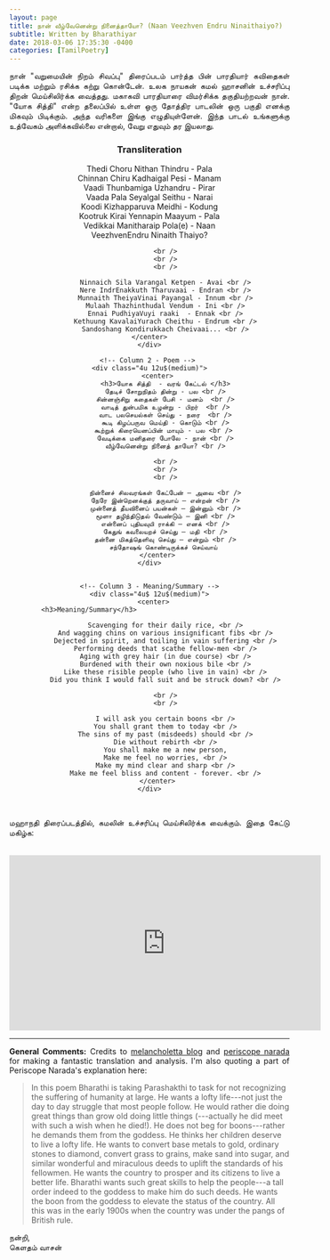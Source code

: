 ```yaml
---
layout: page
title: நான் வீழ்வேனென்று நினைத்தாயோ? (Naan Veezhven Endru Ninaithaiyo?)
subtitle: Written by Bharathiyar
date: 2018-03-06 17:35:30 -0400
categories: [TamilPoetry]
---
```


<p align="justify"> நான் "வறுமையின் நிறம் சிவப்பு" திரைப்படம் பார்த்த பின் பாரதியார் கவிதைகள் படிக்க மற்றும் ரசிக்க கற்று கொன்டேன். உலக நாயகன் கமல் ஹாசனின் உச்சரிப்பு திறன் மெய்சிலிர்க்க வைத்தது. மகாகவி பாரதியாரை விமர்சிக்க தகுதியற்றவன் நான். "யோக சித்தி" என்ற தலைப்பில் உள்ள ஒரு தோத்திர பாடலின் ஒரு பகுதி எனக்கு மிகவும் பிடிக்கும். அந்த வரிகளை இங்கு எழுதியுள்ளேன். இந்த பாடல் உங்களுக்கு உத்வேகம் அளிக்கவில்லை என்றால், வேறு எதுவும் தர இயலாது. </p>

<div class="row">
    <!-- Column 1 - Transliteration -->
    <div class="4u 12u$(medium)">
        <center>  
            <h3>Transliteration</h3>                                                                              
            Thedi Choru Nithan Thindru - Pala  <br />
            Chinnan Chiru Kadhaigal Pesi - Manam <br />
            Vaadi Thunbamiga Uzhandru - Pirar <br />
            Vaada Pala Seyalgal Seithu - Narai <br />
            Koodi Kizhapparuva Meidhi - Kodung <br />
            Kootruk Kirai Yennapin Maayum - Pala <br />
            Vedikkai Manitharaip Pola(e) - Naan <br />
            VeezhvenEndru Ninaith Thaiyo? <br />

            <br />
            <br />
            <br />

            Ninnaich Sila Varangal Ketpen - Avai <br />
            Nere IndrEnakkuth Tharuvaai - Endran <br />
            Munnaith TheiyaVinai Payangal - Innum <br />
            Mulaah Thazhinthudal Vendum - Ini <br />
            Ennai PudhiyaVuyi raaki  - Ennak <br />
            Kethuung KavalaiYurach Cheithu - Endrum <br />
            Sandoshang Kondirukkach Cheivaai... <br />
        </center>    
    </div>

    <!-- Column 2 - Poem --> 
    <div class="4u 12u$(medium)">
        <center>
            <h3>யோக சித்தி  - வரங் கேட்டல் </h3>
            தேடிச் சோறுநிதம் தின்று - பல <br />
            சின்னஞ்சிறு கதைகள் பேசி - மனம்  <br />
            வாடித் துன்பமிக உழன்று - பிறர்  <br />
            வாட பலசெயல்கள் செய்து - நரை  <br />
            கூடி கிழப்பருவ மெய்தி - கொடும் <br />
            கூற்றுக் கிரையெனப்பின் மாயும் - பல <br /> 
            வேடிக்கை மனிதரை போலே - நான் <br />
            வீழ்வேனென்று நினைத் தாயோ? <br />

            <br />
            <br />
            <br />

            நின்னைச் சிலவரங்கள் கேட்பேன் – அவை <br />
            நேரே இன்றெனக்குத் தருவாய் – என்றன் <br />
            முன்னைத் தீயவினைப் பயன்கள் – இன்னும் <br />
            மூளா தழிந்திடுதல் வேண்டும் – இனி <br />
            என்னைப் புதியவுயி ராக்கி – எனக் <br />
            கேதுங் கவலையறச் செய்து – மதி <br />
            தன்னை மிகத்தெளிவு செய்து – என்றும் <br />
            சந்தோஷங் கொண்டிருக்கச் செய்வாய் 
        </center>
    </div>


    <!-- Column 3 - Meaning/Summary -->
    <div class="4u$ 12u$(medium)">
        <center>  
            <h3>Meaning/Summary</h3>                                                                              

            Scavenging for their daily rice, <br />
            And wagging chins on various insignificant fibs <br />
            Dejected in spirit, and toiling in vain suffering <br />
            Performing deeds that scathe fellow-men <br />
            Aging with grey hair (in due course) <br />
            Burdened with their own noxious bile <br />
            Like these risible people (who live in vain) <br />
            Did you think I would fall suit and be struck down? <br />

            <br />
            <br />

            I will ask you certain boons <br />
            You shall grant them to today <br />
            The sins of my past (misdeeds) should <br />
            Die without rebirth <br />
            You shall make me a new person,
            Make me feel no worries, <br />
            Make my mind clear and sharp <br />
            Make me feel bliss and content - forever. <br />
        </center>
    </div>
</div>   

<br>
<p align="justify"> மஹாநதி திரைப்படத்தில், கமலின் உச்சரிப்பு மெய்சிலிர்க்க வைக்கும். இதை கேட்டு மகிழ்க:</p>
<br>

<center><iframe width="560" height="315" src="https://www.youtube.com/embed/qlsdfsHtiks" frameborder="0" allow="autoplay; encrypted-media" allowfullscreen></iframe></center> 

<!-- ----------------------------------------------------------------------------------------------------------------- -->
<hr class="major" />

<p align="justify"> <b>General Comments:</b> Credits to <a href="http://melancholetta.blogspot.ca/2005/03/vedikkai-manidhar-tamil-risible-people.html">melancholetta blog</a> and <a href="http://periscope-narada.blogspot.ca/2017/04/yoga-siddhi.html">periscope narada</a> for making a fantastic translation and analysis. I'm also quoting a part of Periscope Narada's explanation here: </p>

<blockquote>In this poem Bharathi is taking Parashakthi to task for not recognizing the suffering of humanity at large. He wants a lofty life---not just the day to day struggle that most people follow. He would rather die doing great things than grow old doing little things (---actually he did meet with such a wish when he died!).  He does not beg for boons---rather he demands them from the goddess. He thinks her children deserve to live a lofty life. He wants to convert base metals to gold, ordinary stones to diamond, convert grass to grains, make sand into sugar, and similar wonderful and miraculous deeds to uplift the standards of his fellowmen.  He wants the country to prosper and its citizens to live a better life. Bharathi wants such great skills to help the people---a tall order indeed to the goddess to make him do such deeds. He wants the boon from the goddess to elevate the status of the country. All this was in the early 1900s when the country was under the pangs of British rule.</blockquote> 

<p> நன்றி, <br>
    கெளதம் வாசன் </p>            